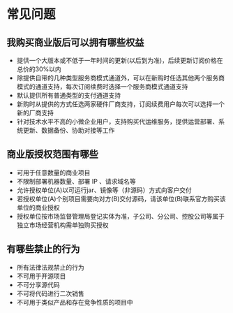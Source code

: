 # 常见问题

## 我购买商业版后可以拥有哪些权益
- 提供一个大版本或不低于一年时间的更新(以后到为准)，后续更新订阅价格在总价的30%以内
- 除提供自带的几种类型服务商模式通道外，可以在新购时任选其他两个服务商模式的通道支持，每次订阅续费时选择一个服务商模式通道支持
- 默认提供所有普通类型的支付通道支持
- 新购时从提供的方式任选两家硬件厂商支持，订阅续费用户每次可以选择一个新的厂商支持
- 针对技术水平不高的小微企业用户，支持购买代运维服务，提供运营部署、系统更新、数据备份、协助对接等工作

## 商业版授权范围有哪些

- 可用于任意数量的商业项目
- 不限制部署机器数量、部署 IP 、请求域名等
- 允许授权单位(A)以可运行jar、镜像等（非源码）方式向客户交付
- 若授权单位(A)个别项目需要向对方(B)交付源码，请该单位(B)联系官方购买该单位的商业授权
- 授权单位按市场监督管理局登记实体为准，子公司、分公司、控股公司等属于独立市场经营机构需单独购买授权

## 有哪些禁止的行为
- 所有法律法规禁止的行为
- 不可用于开源项目
- 不可分享源代码
- 不可将代码进行二次销售
- 不可用于类似产品和存在竞争性质的项目中
